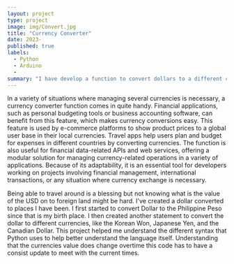 ```yaml
---
layout: project
type: project
image: img/Convert.jpg
title: "Currency Converter"
date: 2023-
published: true
labels:
  - Python
  - Arduino
  - 
summary: "I have develop a function to convert dollars to a different currency."
---
```


In a variety of situations where managing several currencies is necessary, a currency converter function comes in quite handy. Financial applications, such as personal budgeting tools or business accounting software, can benefit from this feature, which makes currency conversions easy. This feature is used by e-commerce platforms to show product prices to a global user base in their local currencies. Travel apps help users plan and budget for expenses in different countries by converting currencies. The function is also useful for financial data-related APIs and web services, offering a modular solution for managing currency-related operations in a variety of applications. Because of its adaptability, it is an essential tool for developers working on projects involving financial management, international transactions, or any situation where currency exchange is necessary.

Being able to travel around is a blessing but not knowing what is the value of the USD on to foreign land might be hard. I've created a dollar converted to places I have been. I first started to convert Dollar to the Philippine Peso since that is my birth place. I then created another statement to convert the dollar to different currencies, like the Korean Won, Japanese Yen, and the Canadian Dollar. This project helped me understand the different syntax that Python uses to help better understand the language itself. Understanding that the currencies value does change overtime this code has to have a consist update to meet with the current times. 

